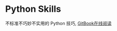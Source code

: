# Python Skills

不标准不巧妙不实用的 Python 技巧, [GitBook在线阅读](https://www.gitbook.com/book/shiinaao/python-skills)
